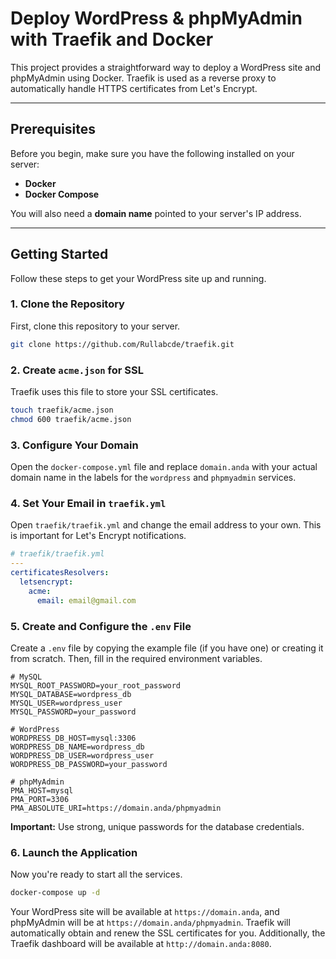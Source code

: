 # Deploy WordPress & phpMyAdmin with Traefik and Docker

This project provides a straightforward way to deploy a WordPress site and phpMyAdmin using Docker. Traefik is used as a reverse proxy to automatically handle HTTPS certificates from Let's Encrypt.

---

## Prerequisites

Before you begin, make sure you have the following installed on your server:

- **Docker**
- **Docker Compose**

You will also need a **domain name** pointed to your server's IP address.

---

## Getting Started

Follow these steps to get your WordPress site up and running.

### 1. Clone the Repository

First, clone this repository to your server.

```bash
git clone https://github.com/Rullabcde/traefik.git
```

### 2. Create `acme.json` for SSL

Traefik uses this file to store your SSL certificates.

```bash
touch traefik/acme.json
chmod 600 traefik/acme.json
```

### 3. Configure Your Domain

Open the `docker-compose.yml` file and replace `domain.anda` with your actual domain name in the labels for the `wordpress` and `phpmyadmin` services.

### 4. Set Your Email in `traefik.yml`

Open `traefik/traefik.yml` and change the email address to your own. This is important for Let's Encrypt notifications.

```yaml
# traefik/traefik.yml
---
certificatesResolvers:
  letsencrypt:
    acme:
      email: email@gmail.com
```

### 5. Create and Configure the `.env` File

Create a `.env` file by copying the example file (if you have one) or creating it from scratch. Then, fill in the required environment variables.

```env
# MySQL
MYSQL_ROOT_PASSWORD=your_root_password
MYSQL_DATABASE=wordpress_db
MYSQL_USER=wordpress_user
MYSQL_PASSWORD=your_password

# WordPress
WORDPRESS_DB_HOST=mysql:3306
WORDPRESS_DB_NAME=wordpress_db
WORDPRESS_DB_USER=wordpress_user
WORDPRESS_DB_PASSWORD=your_password

# phpMyAdmin
PMA_HOST=mysql
PMA_PORT=3306
PMA_ABSOLUTE_URI=https://domain.anda/phpmyadmin
```

**Important:** Use strong, unique passwords for the database credentials.

### 6. Launch the Application

Now you're ready to start all the services.

```bash
docker-compose up -d
```

Your WordPress site will be available at `https://domain.anda`, and phpMyAdmin will be at `https://domain.anda/phpmyadmin`. Traefik will automatically obtain and renew the SSL certificates for you.
Additionally, the Traefik dashboard will be available at `http://domain.anda:8080`.
